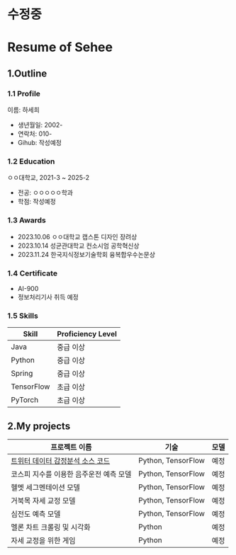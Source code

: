# 수정중
# Resume of Sehee

## 1.Outline
### 1.1 Profile
이름: 하세희
* 생년월일: 2002-
* 연락처: 010-
* Gihub: 작성예정

### 1.2 Education

ㅇㅇ대학교, 2021-3 ~ 2025-2

* 전공: ㅇㅇㅇㅇㅇ학과
* 학점: 작성예정

### 1.3 Awards
* 2023.10.06 ㅇㅇ대학교 캡스톤 디자인 장려상
* 2023.10.14 성균관대학교 컨소시엄 공학혁신상
* 2023.11.24 한국지식정보기술학회 융복합우수논문상

### 1.4 Certificate
* AI-900
* 정보처리기사 취득 예정

### 1.5 Skills 
| Skill     | Proficiency Level      |
|-----------|------------------------|
| Java      | 중급 이상               |
| Python    | 중급 이상               |
| Spring    | 중급 이상               |
| TensorFlow | 초급 이상               |
| PyTorch   | 초급 이상               |

## 2.My projects

| 프로젝트 이름                                            | 기술      | 모델         |
|----------------------------------------------------------|-----------|---------------|
| [트위터 데이터 감정분석 소스 코드](https://github.com/tpglgk/Project/blob/main/Tweetemotion.ipynb)                            | Python, TensorFlow  | 예정          |
| 코스피 지수를 이용한 음주운전 예측 모델                  | Python, TensorFlow | 예정  |
| 헬멧 세그멘테이션 모델                                   | Python, TensorFlow | 예정  |
| 거북목 자세 교정 모델                                    | Python, TensorFlow | 예정  |
| 심전도 예측 모델                                         | Python, TensorFlow | 예정  |
| 멜론 차트 크롤링 및 시각화                               | Python    | 예정          |
| 자세 교정을 위한 게임                                    | Python    | 예정          |
